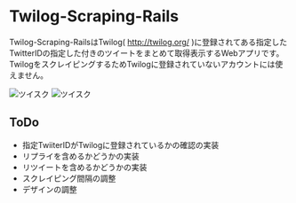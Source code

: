 Twilog-Scraping-Rails
===============
Twilog-Scraping-RailsはTwilog( http://twilog.org/ )に登録されてある指定したTwitterIDの指定した付きのツイートをまとめて取得表示するWebアプリです。TwilogをスクレイピングするためTwilogに登録されていないアカウントには使えません。


![ツイスク](https://lh3.googleusercontent.com/t7rQ2TzvJ4Llcj4Sx6fVCI5qudxnBB0ZNEV6JA2j0k3Rzn779pUfPgamziJwEd3pUShELYqsb9Ztnir0z_CuhhMMWTGUVQ43gvf0jTGQWEohInG5DJpgz-ltypUqiVx59Tjj4cnp22YsGJqM5wwXXyYVkMiEjMK1WBJGZLZsK6_F9boOkevYGVMrczVKcLABCj7LQHzW9rTapIOYRpWrVmqyfCBSCyuRJXVA_ca0iIpiX1skzGmHXkhha_rK0_Y8bbgDYJaOdPFMCUf9cWHLtNr9dMjUtX0T3yQ-0QvqXrSeAXGtILEfl5xX8gb8oUTaXp8rQ4c_NNz03oMmq2MWsuT7vXCYG9yZGZRqvSikwDEgalpBsMc1rB8PUtzpTVvPDViQTZlRPE-Dad53Jy97f8hQE2pXew6rLY93-ex2-bP0X1PD37yXsyljg1L-2B4DdlkZBYwSKQrOCKXttMFlladyHUzgS0kO0SSQYH_hLfal4Hptm_9YP75LYZ-SR4J11dNUCr-_M02BU-jxVGGikM3l3Ne_XCWU5Ak6XAazios=w1440-h828-no "ツイスク1")
![ツイスク](https://lh3.googleusercontent.com/UF5v4bASpnzyemCQ2v_Jv17ynnvI81EjzqxHQ76sYo2dAbrkG9599IQhYgKqcgoKDvnjwr5I2N6Ek_RzOt05EDLKwGXTRFNP1d222VZ2MI7zgtYwvUqt5a7v1d7ElGsOTpaGVzpCMcweFJHxL40pPej1mvzS6wpae9xUmgeOb_TK6cv_veZQalqe3T47yAnIV6_oMMqK89W1bR8nSO0QFyRDfKTZTIqTUaZfp-FreVJZhNXpUZXF3J5rJWpCXOl8LND-eQL2HCzJMEe20cdlaVr1Hp9Hv8JqUJ1x_YOQ78GZhshiKOkgXNHC4J2L-e3zC2agIKqlYe9R2y2rVsq3njDrCJRPgIcFTJ4dFkZUq5OWQSL2MyqS43fCfKR1eP_lmMwdoCQagMlfqdEVOOJ4O7SvddE6RUtUHxbbsm63Xp7FOA8Nw7xpwIy5zMC5kb79hu53iortUbj02QhKDTYqr9hmPIejBwI4t_bCAEhJh_2djwiok_Ax5ZIIMogxqgvIqtshdIVqO8iOr-iwBtY3FqBRBPMxDXYcVLXAhxS0mUM=w1440-h828-no "ツイスク2")


## ToDo

* 指定TwiiterIDがTwilogに登録されているかの確認の実装
* リプライを含めるかどうかの実装
* リツイートを含めるかどうかの実装
* スクレイピング間隔の調整
* デザインの調整
